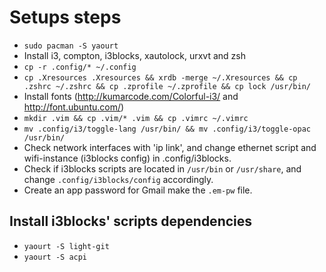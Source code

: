 # Setups steps

* `sudo pacman -S yaourt`
* Install i3, compton, i3blocks, xautolock, urxvt and zsh
* `cp -r .config/* ~/.config`
* `cp .Xresources .Xresources && xrdb -merge ~/.Xresources && cp .zshrc ~/.zshrc && cp .zprofile ~/.zprofile && cp lock /usr/bin/`
* Install fonts (http://kumarcode.com/Colorful-i3/ and http://font.ubuntu.com/)
* `mkdir .vim && cp .vim/* .vim && cp .vimrc ~/.vimrc`
* `mv .config/i3/toggle-lang /usr/bin/ && mv .config/i3/toggle-opac /usr/bin/` 
* Check network interfaces with 'ip link',
  and change ethernet script and wifi-instance (i3blocks config) 
  in .config/i3blocks.
* Check if i3blocks scripts are located in `/usr/bin` or `/usr/share`, 
  and change `.config/i3blocks/config` accordingly.
* Create an app password for Gmail make the `.em-pw` file.

## Install i3blocks' scripts dependencies
* `yaourt -S light-git`
* `yaourt -S acpi`
